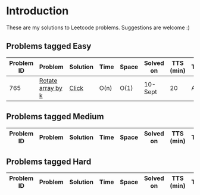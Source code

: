 # Introduction
These are my solutions to Leetcode problems. Suggestions are welcome :)

## Problems tagged Easy
Problem ID  | Problem | Solution | Time | Space | Solved on | TTS (min) | Topic
------------|---------|----------|------------------|-----------------|-----------|------------------|-------
765  | [Rotate array by k](https://leetcode.com/problems/rotate-array/) | [Click](../master/src/LC189.cs) | O(n) | O(1) | 10-Sept | 20 | Array


## Problems tagged Medium
Problem ID  | Problem | Solution | Time | Space | Solved on | TTS (min) | Topic
------------|---------|----------|------------------|-----------------|-----------|------------------|-------


## Problems tagged Hard
Problem ID  | Problem | Solution | Time | Space | Solved on | TTS (min) | Topic
------------|---------|----------|------------------|-----------------|-----------|------------------|-------
